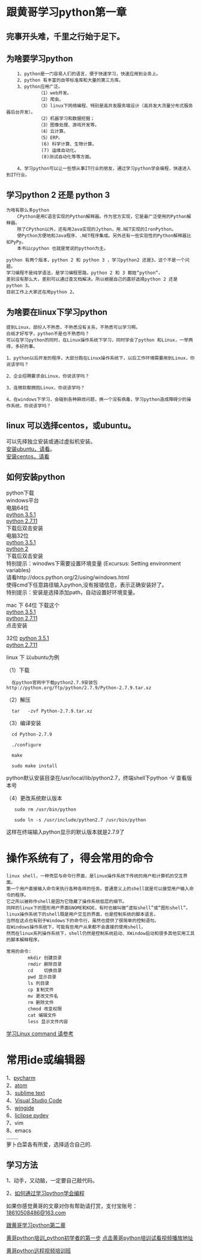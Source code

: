 # 跟黄哥学习python第一章


## 完事开头难，千里之行始于足下。

## 为啥要学习python

		1、python是一门容易人们的语言，便于快速学习，快速应用到业务上。    
		2、python 有丰富的自带标准库和大量的第三方库。      
		3、python应用广泛。    
				（1）web开发。  
				（2）爬虫。   
				（3）linux下网络编程、特别是高并发服务端设计（高并发大流量分布式服务器后台开发）。  
				（2）机器学习和数据挖掘；  
				（3）图像处理、游戏开发等。  
				（4）云计算。  
				（5）ERP。  
				 (6) 科学计算、生物计算。  
				 (7) 运维自动化。  
				 (8)测试自动化等等方面。  

		4、学习python可以让一些想从事IT行业的朋友，通过学习python学会编程，快速进入到IT行业。
		    

## 学习python 2 还是 python 3      
	为啥有那么多python      
		CPython是用C语言实现的Python解释器。作为官方实现，它是最广泛使用的Python解释器。    
		除了CPython以外，还有用Java实现的Jython，用.NET实现的IronPython，    
		使Python方便地和Java程序、.NET程序集成。另外还有一些实验性的Python解释器比如PyPy。    
		本书以cpython 也就是常说的python为主。    

	python 有两个版本，python 2 和 python 3 ，学习python2 还是3，这个不是一个问题。     
	学习编程不是纯学语法，是学习编程思路，python 2 和 3 都姓“python“，   
	差别没有那么大，差别可以通过查文档解决。所以根据自己的喜好选择python 2 还是 python 3。      
	目前工作上大家还在用python 2。   


## 为啥要在linux下学习python

	提到Linux，部份人不熟悉，不熟悉没有关系，不熟悉可以学习啊。   
	白纸才好写字，python不是也不熟悉吗？   
	可以在学习python的同时，在Linux操作系统下学习，同时学会了python 和Linux，一举两得，多好的事。   

	1、python以后开发的程序，大部分跑在Linux操作系统下，以后工作环境需要用到Linux，你说该学吗？   

	2、企业招聘要求会Linux，你说该学吗？   

	3、连微软都拥抱Linux，你说该学吗？   

	4、在windows下学习，会碰到各种麻烦问题，换一个没有病毒，学习python造成障碍少的操作系统，你说该学吗？   

## linux 可以选择centos，或ubuntu。   
   可以先择独立安装或通过虚拟机安装。    
   [安装ubuntu，请看](http://www.ubuntu.com/download/desktop/install-ubuntu-desktop)。    
   [安装centos，请看](https://wiki.centos.org/HowTos/InstallFromUSBkey)  


## 如何安装python  

python下载  
windows平台  
电脑64位     
[python 3.5.1](https://www.python.org/ftp/python/3.5.1/python-3.5.1-amd64.exe)  
[python 2.7.11](https://www.python.org/ftp/python/2.7.11/python-2.7.11.amd64.msi)  
 下载后双击安装  
 电脑32位   
[python 3.5.1](https://www.python.org/ftp/python/3.5.1/python-3.5.1.exe)  
[python 2](https://www.python.org/ftp/python/2.7.11/python-2.7.11.msi)  
下载后双击安装  
特别提示：winodws下需要设置环境变量  (Excursus: Setting environment variables)  
请看http://docs.python.org/2/using/windows.html  
使得cmd下任意路径输入python,没有报错信息，表示正确安装好了。  
特别提示：安装是选择添加path，自动设置好环境变量。  



mac 下 64位 下载这个     
[python 3.5.1](https://www.python.org/ftp/python/3.5.1/python-3.5.1-macosx10.6.pkg)  
[python 2.7.11](https://www.python.org/ftp/python/2.7.11/python-2.7.11-macosx10.6.pkg)  
点击安装  
 
 32位 
 [python 3.5.1](https://www.python.org/ftp/python/3.5.1/python-3.5.1-macosx10.5.pkg)    
 [python 2.7.11](https://www.python.org/ftp/python/2.7.11/python-2.7.11-macosx10.5.pkg)    

   
linux 下 以ubuntu为例

（1）下载

      在python官网中下载python2.7.9安装包 http://python.org/ftp/python/2.7.9/Python-2.7.9.tar.xz

（2）解压

      tar   -zvf Python-2.7.9.tar.xz

（3）编译安装

      cd Python-2.7.9

      ./configure

      make 

      sudo make install

python默认安装目录在/usr/local/lib/python2.7，终端shell下python -V 查看版本号

（4）更改系统默认版本

       sudo rm /usr/bin/python

       sudo ln -s /usr/include/python2.7 /usr/bin/python

这样在终端输入python显示的默认版本就是2.7.9了


# 操作系统有了，得会常用的命令

	linux shell，一种壳层与命令行界面，是linux操作系统下传统的用户和计算机的交互界面。
	第一个用户直接输入命令来执行各种各样的任务。普通意义上的shell就是可以接受用户输入命令的程序。   
	它之所以被称作shell是因为它隐藏了操作系统低层的细节。   
	同样的linux下的图形用户界面GNOME和KDE，有时也被叫做“虚拟shell”或“图形shell”。   
	linux操作系统下的shell既是用户交互的界面，也是控制系统的脚本语言。   
	当然在这点也有别于Windows下的命令行，虽然也提供了很简单的控制语句。   
	在Windows操作系统下，可能有些用户从来都不会直接的使用shell，  
	然而在linux系列操作系统下，shell仍然是控制系统启动、XWindow启动和很多其他实用工具的脚本解释程序。

	常用的命令:  
			mkdir 创建目录   
			rmdir 删除目录   
			cd    切换目录  
			pwd 显示目录  
			ls 列目录  
			cp 复制文件
			mv 更改文件名
			rm 删除文件
			chmod 改变权限
			cat 编辑文件
			less 显示文件内容

[学习Linux command 请参考](http://linuxcommand.org/lc3_learning_the_shell.php)


# 常用ide或编辑器
1、[pycharm](https://www.jetbrains.com/pycharm/download/)  
2、[atom](https://atom.io/)  
3、[sublime text](https://www.sublimetext.com/3)  
4、[Visual Studio Code](https://code.visualstudio.com/)  
5、[wingide](https://wingware.com/downloads)  
6、[liclipse pydev](http://www.liclipse.com/download.html)  
7、vim  
8、emacs  
........  
萝卜白菜各有所爱，选择适合自己的.  

## 学习方法   

1、动手，又动脑，一定要自己敲代码。  

2、[如何通过学习python学会编程](https://github.com/pythonpeixun/article/blob/master/python/how_to_learn_python.md)  

如果你感觉黄哥的文章对你有帮助请打赏，支付宝账号：18610508486@163.com

[跟黄哥学习python第二章](learn_python_follow_brother_huang_2.md)

[黄哥python培训_python初学者的第一步](http://www.tudou.com/programs/view/pZvrOt9RlmE/)
[点击黄哥python培训试看视频播放地址](https://github.com/pythonpeixun/article/blob/master/python_shiping.md)

[黄哥python远程视频培训班](https://github.com/pythonpeixun/article/blob/master/index.md)  


